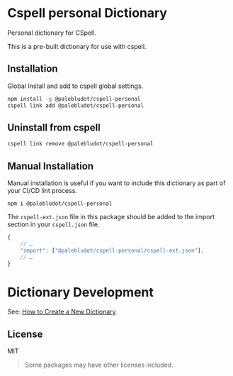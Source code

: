 # Cspell personal Dictionary

Personal dictionary for CSpell.

This is a pre-built dictionary for use with cspell.

## Installation

Global Install and add to cspell global settings.

```sh
npm install -g @palebludot/cspell-personal
cspell link add @palebludot/cspell-personal
```

## Uninstall from cspell

```sh
cspell link remove @palebludot/cspell-personal
```

## Manual Installation

Manual installation is useful if you want to include this dictionary as part of your CI/CD lint process.

```
npm i @palebludot/cspell-personal
```

The `cspell-ext.json` file in this package should be added to the import section in your `cspell.json` file.

```javascript
{
    // …
    "import": ["@palebludot/cspell-personal/cspell-ext.json"],
    // …
}
```

# Dictionary Development

See: [How to Create a New Dictionary](https://github.com/streetsidesoftware/cspell-dicts#how-to-create-a-new-dictionary)

## License

MIT

> Some packages may have other licenses included.
